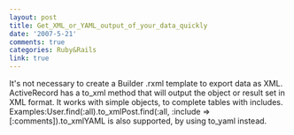 ```yaml
---
layout: post
title: Get_XML_or_YAML_output_of_your_data_quickly
date: '2007-5-21'
comments: true
categories: Ruby&Rails
link: true
---
```

It's not necessary to create a Builder .rxml template to export data as XML. ActiveRecord has a to_xml method that will output the object or result set in XML format. It works with simple objects, to complete tables with includes. Examples:User.find(:all).to_xmlPost.find(:all, :include =&gt; [:comments]).to_xmlYAML is also supported, by using to_yaml instead.
